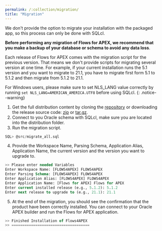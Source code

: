 ```yaml
---
permalink: /:collection/migration/
title: "Migration"
---
```

We don't provide the option to migrate your installation with the packaged app, so this process can only be done with SQLcl.

**Before performing any migration of Flows for APEX, we recommend that you make a backup of your database or schema to avoid any data loss**.

Each release of Flows for APEX comes with the migration script for the previous version. That means we don't provide scripts for migrating several version at one time. For example, if your current installation runs the 5.1 version and you want to migrate to 21.1, you have to migrate first form 5.1 to 5.1.2 and then migrate from 5.1.2 to 21.1.

For Windows users, please make sure to set NLS_LANG value correctly by running `set NLS_LANG=AMERICAN_AMERICA.UTF8` before using SQLcl.
{: .notice--warning}

1. Get the full distribution content by cloning the [repository](https://github.com/mt-ag/apex-flowsforapex) or downloading the release source code: [zip](https://github.com/mt-ag/apex-flowsforapex/archive/refs/tags/v21.1.zip) or [tar.gz](https://github.com/mt-ag/apex-flowsforapex/archive/refs/tags/v21.1.tar.gz).
2. Connect to you Oracle schema with SQLcl, make sure you are located into the distribution folder.
3. Run the migration script.
```sql
SQL> @src/migrate_all.sql
```
4. Provide the Workspace Name, Parsing Schema, Application Alias, Application Name, the current version and the version you want to upgrade to.
```sql
>> Please enter needed Variables
Enter Workspace Name: [FLOWS4APEX] FLOWS4APEX
Enter Parsing Schema: [FLOWS4APEX] FLOWS4APEX
Enter Application Alias: [FLOWS4APEX] FLOWS4APEX
Enter Application Name: [Flows for APEX] Flows for APEX
Enter current installed release (e.g., 5.1.2): 5.1.2
Enter next release to upgrade to (e.g., 21.1): 21.1
```
5. At the end of the migration, you should see the confirmation that the product have been correctly installed. You can connect to your Oracle APEX builder and run the Flows for APEX application.
```sql
>> Finished Installation of Flows4APEX
>> ====================================
```